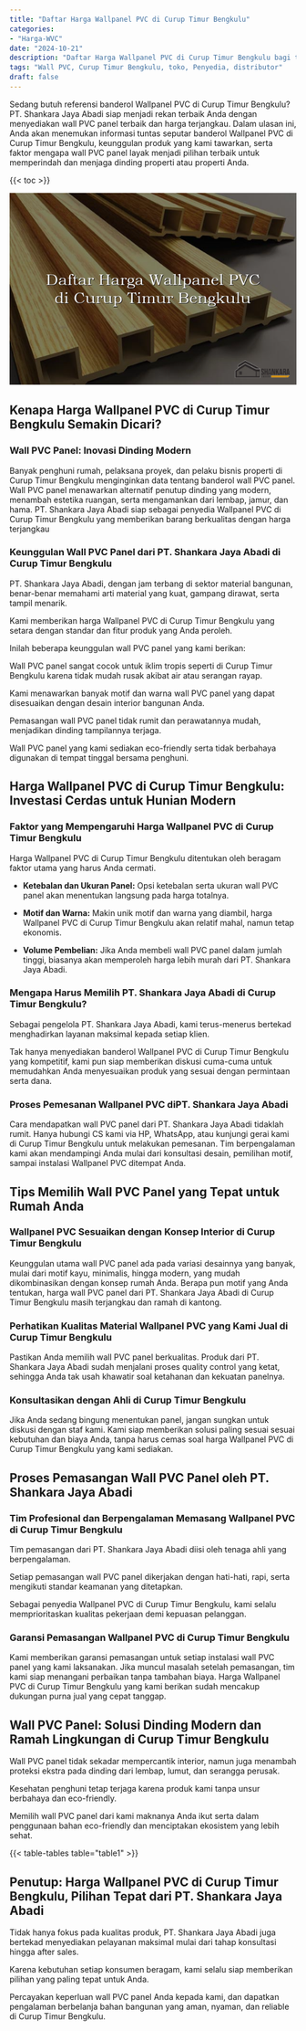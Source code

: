 ```yaml
---
title: "Daftar Harga Wallpanel PVC di Curup Timur Bengkulu"
categories: 
- "Harga-WVC"
date: "2024-10-21"
description: "Daftar Harga Wallpanel PVC di Curup Timur Bengkulu bagi tempat tinggal, office, serta gerai. Produk berkualitas, variasi motif, warna elegan, dengan servis penempatan ditangani oleh tenaga ahli berpengalaman serta kepastian resmi!|Jasa penjualan Wallpanel PVC di Curup Timur Bengkulu untuk keperluan tempat tinggal, office, atau toko, dengan panel unggulan dan penempatan oleh teknisi berpengalaman dan kepastian resmi.|Solusi Wallpanel PVC di Curup Timur Bengkulu yang andal bagi tempat tinggal, kantor, dan ritel, dengan panel unggulan dan penempatan dikerjakan oleh tim ahli serta garansi resmi.|Distribusi Wallpanel PVC di Curup Timur Bengkulu bagi rumah, perkantoran, dan toko, dengan panel unggulan dan instalasi oleh tenaga ahli ahli, dilengkapi beserta garansi resmi.}"
tags: "Wall PVC, Curup Timur Bengkulu, toko, Penyedia, distributor"
draft: false
---
```


Sedang butuh referensi banderol Wallpanel PVC di Curup Timur Bengkulu? PT. Shankara Jaya Abadi siap menjadi rekan terbaik Anda dengan menyediakan wall PVC panel terbaik dan harga terjangkau. Dalam ulasan ini, Anda akan menemukan informasi tuntas seputar banderol Wallpanel PVC di Curup Timur Bengkulu, keunggulan produk yang kami tawarkan, serta faktor mengapa wall PVC panel layak menjadi pilihan terbaik untuk memperindah dan menjaga dinding properti atau properti Anda.

{{< toc >}}

![Daftar Harga Wallpanel PVC di Curup Timur Bengkulu](/images/Harga-WVC/Daftar-Harga-Wallpanel-PVC-di-Curup-Timur-Bengkulu.png)


## Kenapa Harga Wallpanel PVC di Curup Timur Bengkulu Semakin Dicari?

### Wall PVC Panel: Inovasi Dinding Modern

Banyak penghuni rumah, pelaksana proyek, dan pelaku bisnis properti di Curup Timur Bengkulu menginginkan data tentang banderol wall PVC panel. Wall PVC panel menawarkan alternatif penutup dinding yang modern, menambah estetika ruangan, serta mengamankan dari lembap, jamur, dan hama. PT. Shankara Jaya Abadi siap sebagai penyedia Wallpanel PVC di Curup Timur Bengkulu yang memberikan barang berkualitas dengan harga terjangkau

### Keunggulan Wall PVC Panel dari PT. Shankara Jaya Abadi di Curup Timur Bengkulu

PT. Shankara Jaya Abadi, dengan jam terbang di sektor material bangunan, benar-benar memahami arti material yang kuat, gampang dirawat, serta tampil menarik.

Kami memberikan harga Wallpanel PVC di Curup Timur Bengkulu yang setara dengan standar dan fitur produk yang Anda peroleh.

Inilah beberapa keunggulan wall PVC panel yang kami berikan:

Wall PVC panel sangat cocok untuk iklim tropis seperti di Curup Timur Bengkulu karena tidak mudah rusak akibat air atau serangan rayap.

Kami menawarkan banyak motif dan warna wall PVC panel yang dapat disesuaikan dengan desain interior bangunan Anda.

Pemasangan wall PVC panel tidak rumit dan perawatannya mudah, menjadikan dinding tampilannya terjaga.

Wall PVC panel yang kami sediakan eco-friendly serta tidak berbahaya digunakan di tempat tinggal bersama penghuni.

## Harga Wallpanel PVC di Curup Timur Bengkulu: Investasi Cerdas untuk Hunian Modern

### Faktor yang Mempengaruhi Harga Wallpanel PVC di Curup Timur Bengkulu

Harga Wallpanel PVC di Curup Timur Bengkulu ditentukan oleh beragam faktor utama yang harus Anda cermati.

- **Ketebalan dan Ukuran Panel:** Opsi ketebalan serta ukuran wall PVC panel akan menentukan langsung pada harga totalnya.

- **Motif dan Warna:** Makin unik motif dan warna yang diambil, harga Wallpanel PVC di Curup Timur Bengkulu akan relatif mahal, namun tetap ekonomis.

- **Volume Pembelian:** Jika Anda membeli wall PVC panel dalam jumlah tinggi, biasanya akan memperoleh harga lebih murah dari PT. Shankara Jaya Abadi.

### Mengapa Harus Memilih PT. Shankara Jaya Abadi di Curup Timur Bengkulu?

Sebagai pengelola PT. Shankara Jaya Abadi, kami terus-menerus bertekad menghadirkan layanan maksimal kepada setiap klien.

Tak hanya menyediakan banderol Wallpanel PVC di Curup Timur Bengkulu yang kompetitif, kami pun siap memberikan diskusi cuma-cuma untuk memudahkan Anda menyesuaikan produk yang sesuai dengan permintaan serta dana.

### Proses Pemesanan Wallpanel PVC diPT. Shankara Jaya Abadi

Cara mendapatkan wall PVC panel dari PT. Shankara Jaya Abadi tidaklah rumit. Hanya hubungi CS kami via HP, WhatsApp, atau kunjungi gerai kami di Curup Timur Bengkulu untuk melakukan pemesanan. Tim berpengalaman kami akan mendampingi Anda mulai dari konsultasi desain, pemilihan motif, sampai instalasi Wallpanel PVC ditempat Anda.

## Tips Memilih Wall PVC Panel yang Tepat untuk Rumah Anda

### Wallpanel PVC Sesuaikan dengan Konsep Interior di Curup Timur Bengkulu

Keunggulan utama wall PVC panel ada pada variasi desainnya yang banyak, mulai dari motif kayu, minimalis, hingga modern, yang mudah dikombinasikan dengan konsep rumah Anda. Berapa pun motif yang Anda tentukan, harga wall PVC panel dari PT. Shankara Jaya Abadi di Curup Timur Bengkulu masih terjangkau dan ramah di kantong.

### Perhatikan Kualitas Material Wallpanel PVC yang Kami Jual di Curup Timur Bengkulu

Pastikan Anda memilih wall PVC panel berkualitas. Produk dari PT. Shankara Jaya Abadi sudah menjalani proses quality control yang ketat, sehingga Anda tak usah khawatir soal ketahanan dan kekuatan panelnya.

### Konsultasikan dengan Ahli di Curup Timur Bengkulu

Jika Anda sedang bingung menentukan panel, jangan sungkan untuk diskusi dengan staf kami. Kami siap memberikan solusi paling sesuai sesuai kebutuhan dan biaya Anda, tanpa harus cemas soal harga Wallpanel PVC di Curup Timur Bengkulu yang kami sediakan.

## Proses Pemasangan Wall PVC Panel oleh PT. Shankara Jaya Abadi

### Tim Profesional dan Berpengalaman Memasang Wallpanel PVC di Curup Timur Bengkulu

Tim pemasangan dari PT. Shankara Jaya Abadi diisi oleh tenaga ahli yang berpengalaman.

Setiap pemasangan wall PVC panel dikerjakan dengan hati-hati, rapi, serta mengikuti standar keamanan yang ditetapkan.

Sebagai penyedia Wallpanel PVC di Curup Timur Bengkulu, kami selalu memprioritaskan kualitas pekerjaan demi kepuasan pelanggan.

### Garansi Pemasangan Wallpanel PVC di Curup Timur Bengkulu

Kami memberikan garansi pemasangan untuk setiap instalasi wall PVC panel yang kami laksanakan. Jika muncul masalah setelah pemasangan, tim kami siap menangani perbaikan tanpa tambahan biaya. Harga Wallpanel PVC di Curup Timur Bengkulu yang kami berikan sudah mencakup dukungan purna jual yang cepat tanggap.

## Wall PVC Panel: Solusi Dinding Modern dan Ramah Lingkungan di Curup Timur Bengkulu

Wall PVC panel tidak sekadar mempercantik interior, namun juga menambah proteksi ekstra pada dinding dari lembap, lumut, dan serangga perusak.

Kesehatan penghuni tetap terjaga karena produk kami tanpa unsur berbahaya dan eco-friendly.

Memilih wall PVC panel dari kami maknanya Anda ikut serta dalam penggunaan bahan eco-friendly dan menciptakan ekosistem yang lebih sehat.

{{< table-tables table="table1" >}}

## Penutup: Harga Wallpanel PVC di Curup Timur Bengkulu, Pilihan Tepat dari PT. Shankara Jaya Abadi

Tidak hanya fokus pada kualitas produk, PT. Shankara Jaya Abadi juga bertekad menyediakan pelayanan maksimal mulai dari tahap konsultasi hingga after sales.

Karena kebutuhan setiap konsumen beragam, kami selalu siap memberikan pilihan yang paling tepat untuk Anda.

Percayakan keperluan wall PVC panel Anda kepada kami, dan dapatkan pengalaman berbelanja bahan bangunan yang aman, nyaman, dan reliable di Curup Timur Bengkulu.